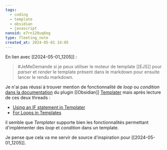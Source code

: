 ```yaml
---
tags:
  - coding
  - template
  - obsidian
  - javascript
nanoid: e7rn128uq6eg
type: fleeting_note
created_at: 2024-05-01 14:05
---
```

En lien avec [[2024-05-01_1205]] :

> #JeMeDemande si je peux utiliser le moteur de template [[EJS]] pour *parser* et *render* le template présent dans le markdown pour ensuite lancer le rendu markdown.

Je n'ai pas réussi à trouver mention de fonctionnalité de *loop* ou *condition* [dans la documentation](https://silentvoid13.github.io/Templater/syntax.html) du plugin [[Obsidian]] [Templater](https://github.com/SilentVoid13/Templater/) mais après lecture de ces deux threads :

- [Using an IF statement in Templater](https://github.com/SilentVoid13/Templater/discussions/1213)
- [For Loops in Templates](https://github.com/SilentVoid13/Templater/discussions/1133)

il semble que *Templater* supporte bien les fonctionnalités permettant d'implémenter des *loop* et *condition* dans un template.

Je pense que cela va me servir de source d'inspiration pour [[2024-05-01_1205]].
